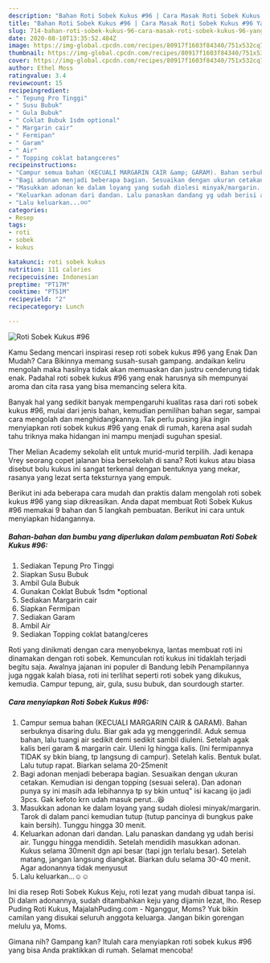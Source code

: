 ```yaml
---
description: "Bahan Roti Sobek Kukus #96 | Cara Masak Roti Sobek Kukus #96 Yang Enak Dan Lezat"
title: "Bahan Roti Sobek Kukus #96 | Cara Masak Roti Sobek Kukus #96 Yang Enak Dan Lezat"
slug: 714-bahan-roti-sobek-kukus-96-cara-masak-roti-sobek-kukus-96-yang-enak-dan-lezat
date: 2020-08-10T13:35:52.484Z
image: https://img-global.cpcdn.com/recipes/80917f1603f84340/751x532cq70/roti-sobek-kukus-96-foto-resep-utama.jpg
thumbnail: https://img-global.cpcdn.com/recipes/80917f1603f84340/751x532cq70/roti-sobek-kukus-96-foto-resep-utama.jpg
cover: https://img-global.cpcdn.com/recipes/80917f1603f84340/751x532cq70/roti-sobek-kukus-96-foto-resep-utama.jpg
author: Ethel Moss
ratingvalue: 3.4
reviewcount: 15
recipeingredient:
- " Tepung Pro Tinggi"
- " Susu Bubuk"
- " Gula Bubuk"
- " Coklat Bubuk 1sdm optional"
- " Margarin cair"
- " Fermipan"
- " Garam"
- " Air"
- " Topping coklat batangceres"
recipeinstructions:
- "Campur semua bahan (KECUALI MARGARIN CAIR &amp; GARAM). Bahan serbuknya disaring dulu. Biar gak ada yg menggerindil. Aduk semua bahan, lalu tuangi air sedikit demi sedikit sambil diuleni. Setelah agak kalis beri garam &amp; margarin cair. Uleni lg hingga kalis. (Ini fermipannya TIDAK sy bkin biang, tp langsung di campur). Setelah kalis. Bentuk bulat. Lalu tutup rapat. Biarkan selama 20-25menit"
- "Bagi adonan menjadi beberapa bagian. Sesuaikan dengan ukuran cetakan. Kemudian isi dengan topping (sesuai selera). Dan adonan punya sy ini masih ada lebihannya tp sy bkin untuq&#34; isi kacang ijo jadi 3pcs. Gak kefoto krn udah masuk perut...😆"
- "Masukkan adonan ke dalam loyang yang sudah diolesi minyak/margarin. Tarok di dalam panci kemudian tutup (tutup pancinya di bungkus pake kain bersih). Tunggu hingga 30 menit."
- "Keluarkan adonan dari dandan. Lalu panaskan dandang yg udah berisi air. Tunggu hingga mendidih. Setelah mendidih masukkan adonan. Kukus selama 30menit dgn api besar (tapi jgn terlalu besar). Setelah matang, jangan langsung diangkat. Biarkan dulu selama 30-40 menit. Agar adonannya tidak menyusut"
- "Lalu keluarkan...☺☺"
categories:
- Resep
tags:
- roti
- sobek
- kukus

katakunci: roti sobek kukus 
nutrition: 111 calories
recipecuisine: Indonesian
preptime: "PT17M"
cooktime: "PT51M"
recipeyield: "2"
recipecategory: Lunch

---
```



![Roti Sobek Kukus #96](https://img-global.cpcdn.com/recipes/80917f1603f84340/751x532cq70/roti-sobek-kukus-96-foto-resep-utama.jpg)

Kamu Sedang mencari inspirasi resep roti sobek kukus #96 yang Enak Dan Mudah? Cara Bikinnya memang susah-susah gampang. andaikan keliru mengolah maka hasilnya tidak akan memuaskan dan justru cenderung tidak enak. Padahal roti sobek kukus #96 yang enak harusnya sih mempunyai aroma dan cita rasa yang bisa memancing selera kita.

Banyak hal yang sedikit banyak mempengaruhi kualitas rasa dari roti sobek kukus #96, mulai dari jenis bahan, kemudian pemilihan bahan segar, sampai cara mengolah dan menghidangkannya. Tak perlu pusing jika ingin menyiapkan roti sobek kukus #96 yang enak di rumah, karena asal sudah tahu triknya maka hidangan ini mampu menjadi suguhan spesial.

Ther Melian Academy sekolah elit untuk murid-murid terpilih. Jadi kenapa Vrey seorang copet jalanan bisa bersekolah di sana? Roti kukus atau biasa disebut bolu kukus ini sangat terkenal dengan bentuknya yang mekar, rasanya yang lezat serta teksturnya yang empuk.


Berikut ini ada beberapa cara mudah dan praktis dalam mengolah roti sobek kukus #96 yang siap dikreasikan. Anda dapat membuat Roti Sobek Kukus #96 memakai 9 bahan dan 5 langkah pembuatan. Berikut ini cara untuk menyiapkan hidangannya.

<!--inarticleads1-->

##### Bahan-bahan dan bumbu yang diperlukan dalam pembuatan Roti Sobek Kukus #96:

1. Sediakan  Tepung Pro Tinggi
1. Siapkan  Susu Bubuk
1. Ambil  Gula Bubuk
1. Gunakan  Coklat Bubuk 1sdm *optional
1. Sediakan  Margarin cair
1. Siapkan  Fermipan
1. Sediakan  Garam
1. Ambil  Air
1. Sediakan  Topping coklat batang/ceres


Roti yang dinikmati dengan cara menyobeknya, lantas membuat roti ini dinamakan dengan roti sobek. Kemunculan roti kukus ini tidaklah terjadi begitu saja. Awalnya jajanan ini populer di Bandung lebih Penampilannya juga nggak kalah biasa, roti ini terlihat seperti roti sobek yang dikukus, kemudia. Campur tepung, air, gula, susu bubuk, dan sourdough starter. 

<!--inarticleads2-->

##### Cara menyiapkan Roti Sobek Kukus #96:

1. Campur semua bahan (KECUALI MARGARIN CAIR &amp; GARAM). Bahan serbuknya disaring dulu. Biar gak ada yg menggerindil. Aduk semua bahan, lalu tuangi air sedikit demi sedikit sambil diuleni. Setelah agak kalis beri garam &amp; margarin cair. Uleni lg hingga kalis. (Ini fermipannya TIDAK sy bkin biang, tp langsung di campur). Setelah kalis. Bentuk bulat. Lalu tutup rapat. Biarkan selama 20-25menit
1. Bagi adonan menjadi beberapa bagian. Sesuaikan dengan ukuran cetakan. Kemudian isi dengan topping (sesuai selera). Dan adonan punya sy ini masih ada lebihannya tp sy bkin untuq&#34; isi kacang ijo jadi 3pcs. Gak kefoto krn udah masuk perut...😆
1. Masukkan adonan ke dalam loyang yang sudah diolesi minyak/margarin. Tarok di dalam panci kemudian tutup (tutup pancinya di bungkus pake kain bersih). Tunggu hingga 30 menit.
1. Keluarkan adonan dari dandan. Lalu panaskan dandang yg udah berisi air. Tunggu hingga mendidih. Setelah mendidih masukkan adonan. Kukus selama 30menit dgn api besar (tapi jgn terlalu besar). Setelah matang, jangan langsung diangkat. Biarkan dulu selama 30-40 menit. Agar adonannya tidak menyusut
1. Lalu keluarkan...☺☺


Ini dia resep Roti Sobek Kukus Keju, roti lezat yang mudah dibuat tanpa isi. Di dalam adonannya, sudah ditambahkan keju yang dijamin lezat, lho. Resep Puding Roti Kukus, MajalahPuding.com - Nganggur, Moms? Yuk bikin camilan yang disukai seluruh anggota keluarga. Jangan bikin gorengan melulu ya, Moms. 

Gimana nih? Gampang kan? Itulah cara menyiapkan roti sobek kukus #96 yang bisa Anda praktikkan di rumah. Selamat mencoba!
